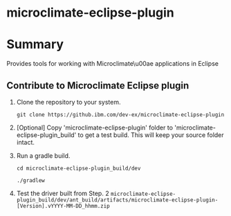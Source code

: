 # microclimate-eclipse-plugin

# Summary
Provides tools for working with Microclimate\u00ae applications in Eclipse

## Contribute to Microclimate Eclipse plugin
1. Clone the repository to your system.

    ```git clone https://github.ibm.com/dev-ex/microclimate-eclipse-plugin```

2. [Optional] Copy 'microclimate-eclipse-plugin' folder to 'microclimate-eclipse-plugin_build' to get a test build. This will keep your source folder intact.
3. Run a gradle build.

    ```cd microclimate-eclipse-plugin_build/dev```
    
    ```./gradlew```
 
 4. Test the driver built from Step. 2
 	```microclimate-eclipse-plugin_build/dev/ant_build/artifacts/microclimate-eclipse-plugin-[Version].vYYYY-MM-DD_hhmm.zip```
